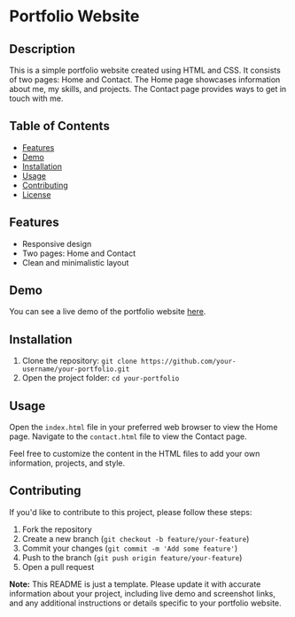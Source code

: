 # Portfolio Website

## Description
This is a simple portfolio website created using HTML and CSS. It consists of two pages: Home and Contact. The Home page showcases information about me, my skills, and projects. The Contact page provides ways to get in touch with me.

## Table of Contents
- [Features](#features)
- [Demo](#demo)
- [Installation](#installation)
- [Usage](#usage)
- [Contributing](#contributing)
- [License](#license)

## Features
- Responsive design
- Two pages: Home and Contact
- Clean and minimalistic layout

## Demo
You can see a live demo of the portfolio website [here](https://arunkumar2906.github.io/portfolio-website/).

## Installation
1. Clone the repository: `git clone https://github.com/your-username/your-portfolio.git`
2. Open the project folder: `cd your-portfolio`

## Usage
Open the `index.html` file in your preferred web browser to view the Home page. Navigate to the `contact.html` file to view the Contact page.

Feel free to customize the content in the HTML files to add your own information, projects, and style.

## Contributing
If you'd like to contribute to this project, please follow these steps:
1. Fork the repository
2. Create a new branch (`git checkout -b feature/your-feature`)
3. Commit your changes (`git commit -m 'Add some feature'`)
4. Push to the branch (`git push origin feature/your-feature`)
5. Open a pull request

**Note:** This README is just a template. Please update it with accurate information about your project, including live demo and screenshot links, and any additional instructions or details specific to your portfolio website.
